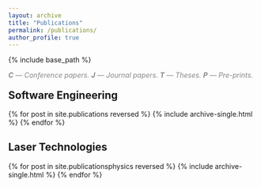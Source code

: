 ```yaml
---
layout: archive
title: "Publications"
permalink: /publications/
author_profile: true
---
```


{% include base_path %}

<p style="margin-bottom: -10px; padding-bottom: 0; color: #888888"><i><b>C</b> — Conference papers. <b>J</b> — Journal papers. <b>T</b> — Theses. <b>P</b> — Pre-prints.</i></p>

<h2 >Software Engineering</h2>

{% for post in site.publications reversed %}
  {% include archive-single.html %}
{% endfor %}

<h2 >Laser Technologies</h2>

{% for post in site.publicationsphysics reversed %}
  {% include archive-single.html %}
{% endfor %}
